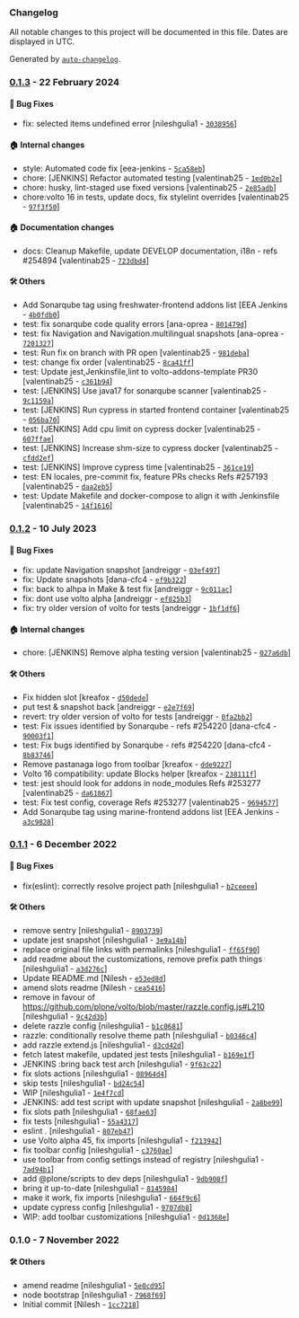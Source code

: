 ### Changelog

All notable changes to this project will be documented in this file. Dates are displayed in UTC.

Generated by [`auto-changelog`](https://github.com/CookPete/auto-changelog).

### [0.1.3](https://github.com/eea/volto-slots/compare/0.1.2...0.1.3) - 22 February 2024

#### :bug: Bug Fixes

- fix: selected items undefined error [nileshgulia1 - [`3038956`](https://github.com/eea/volto-slots/commit/30389561f5f6a5fed1e9a014a2f4a616abce3e37)]

#### :house: Internal changes

- style: Automated code fix [eea-jenkins - [`5ca58eb`](https://github.com/eea/volto-slots/commit/5ca58eb156f81d1ae7109d7b8adc2582f551d674)]
- chore: [JENKINS] Refactor automated testing [valentinab25 - [`1ed0b2e`](https://github.com/eea/volto-slots/commit/1ed0b2eefbb5ce2d112158bb48f85eb893d979ff)]
- chore: husky, lint-staged use fixed versions [valentinab25 - [`2e85adb`](https://github.com/eea/volto-slots/commit/2e85adb74a4a8f57255c2f0d87b97149c6efe3f2)]
- chore:volto 16 in tests, update docs, fix stylelint overrides [valentinab25 - [`97f3f50`](https://github.com/eea/volto-slots/commit/97f3f500201e05e62704bb991f75ecdb9a75d634)]

#### :house: Documentation changes

- docs: Cleanup Makefile, update DEVELOP documentation, i18n - refs #254894 [valentinab25 - [`723dbd4`](https://github.com/eea/volto-slots/commit/723dbd49a74ec5cd857af99350871bdf08ac674b)]

#### :hammer_and_wrench: Others

- Add Sonarqube tag using freshwater-frontend addons list [EEA Jenkins - [`4b0fdb0`](https://github.com/eea/volto-slots/commit/4b0fdb0a99e2917a38426f5f2108b369bf733398)]
- test: fix sonarqube code quality errors [ana-oprea - [`801479d`](https://github.com/eea/volto-slots/commit/801479d1f188c4e90e702bbae52eb6d99b6e04fe)]
- test: fix Navigation and Navigation.multilingual snapshots [ana-oprea - [`7201327`](https://github.com/eea/volto-slots/commit/7201327ae9a82f578846250ef287c96b7a66923c)]
- test: Run fix on branch with PR open [valentinab25 - [`981deba`](https://github.com/eea/volto-slots/commit/981deba9e69157d8e217da5ab4087c4737a49ed4)]
- test: change fix order [valentinab25 - [`8ca41ff`](https://github.com/eea/volto-slots/commit/8ca41ff42f76fcce38ba3808bc928ff761e1df0c)]
- test: Update jest,Jenkinsfile,lint to volto-addons-template PR30 [valentinab25 - [`c361b94`](https://github.com/eea/volto-slots/commit/c361b943eee2a254bd472853cf09103cc33ff8c6)]
- test: [JENKINS] Use java17 for sonarqube scanner [valentinab25 - [`9c1159a`](https://github.com/eea/volto-slots/commit/9c1159a18c6946fbeab6152f694214b7608e5e23)]
- test: [JENKINS] Run cypress in started frontend container [valentinab25 - [`056ba70`](https://github.com/eea/volto-slots/commit/056ba703ce8347740fb15f0a5f40f067a151aafe)]
- test: [JENKINS] Add cpu limit on cypress docker [valentinab25 - [`607ffae`](https://github.com/eea/volto-slots/commit/607ffae084ba67f4072be7bb32db31cb993f2dff)]
- test: [JENKINS] Increase shm-size to cypress docker [valentinab25 - [`cfdd2ef`](https://github.com/eea/volto-slots/commit/cfdd2ef89777f07e28f48e8d55fdcd27f7611c2c)]
- test: [JENKINS] Improve cypress time [valentinab25 - [`361ce19`](https://github.com/eea/volto-slots/commit/361ce19a9ae5b2538da24179eb9530631d2bafff)]
- test: EN locales, pre-commit fix, feature PRs checks Refs #257193 [valentinab25 - [`daa2eb5`](https://github.com/eea/volto-slots/commit/daa2eb5e4ad3e13fa85791487bd190e151e8b4fc)]
- test: Update Makefile and docker-compose to align it with Jenkinsfile [valentinab25 - [`14f1616`](https://github.com/eea/volto-slots/commit/14f16165dcc9ba748f6876beab7f31b0e292b66b)]
### [0.1.2](https://github.com/eea/volto-slots/compare/0.1.1...0.1.2) - 10 July 2023

#### :bug: Bug Fixes

- fix: update Navigation snapshot [andreiggr - [`03ef497`](https://github.com/eea/volto-slots/commit/03ef4979471109a368b0337362aae6e06d85a565)]
- fix: Update snapshots [dana-cfc4 - [`ef9b322`](https://github.com/eea/volto-slots/commit/ef9b3225e65ed475affda91af3bc2cd86f0d0d46)]
- fix: back to alhpa in Make & test fix [andreiggr - [`9c011ac`](https://github.com/eea/volto-slots/commit/9c011acccc683e9a01fe8afdfe543fd102248d9c)]
- fix: dont use volto alpha [andreiggr - [`ef825b3`](https://github.com/eea/volto-slots/commit/ef825b31746eb22acef0a10b70799af9dc8bcd8a)]
- fix: try older version of volto for tests [andreiggr - [`1bf1df6`](https://github.com/eea/volto-slots/commit/1bf1df6aea7a81eb43692264b0f96c3cd11f4158)]

#### :house: Internal changes

- chore: [JENKINS] Remove alpha testing version [valentinab25 - [`027a6db`](https://github.com/eea/volto-slots/commit/027a6db53ebe2e6385d98ebd78a6e6e7c6e40cef)]

#### :hammer_and_wrench: Others

- Fix hidden slot [kreafox - [`d50dede`](https://github.com/eea/volto-slots/commit/d50dedee9a1e0c5f146cbb4e3cb6be09927fe1e0)]
- put test & snapshot back [andreiggr - [`e2e7f69`](https://github.com/eea/volto-slots/commit/e2e7f69f9bc5c6ce5bb4f732edf1b923a55be096)]
- revert: try older version of volto for tests [andreiggr - [`0fa2bb2`](https://github.com/eea/volto-slots/commit/0fa2bb246bab6d96ae75fc7025df752ff613ea3e)]
- test: Fix issues identified by Sonarqube - refs #254220 [dana-cfc4 - [`90003f1`](https://github.com/eea/volto-slots/commit/90003f13fd1f26b9a42c6efbedd116ea8df3483e)]
- test: Fix bugs identified by Sonarqube - refs #254220 [dana-cfc4 - [`8b83746`](https://github.com/eea/volto-slots/commit/8b83746e8527dacf0b5d9f56818416fe3464d511)]
- Remove pastanaga logo from toolbar [kreafox - [`dde9227`](https://github.com/eea/volto-slots/commit/dde9227838c87f225266dd777bd50e4637518aae)]
- Volto 16 compatibility: update Blocks helper [kreafox - [`238111f`](https://github.com/eea/volto-slots/commit/238111fab07f28cef1aa79556bc7a2950887db9b)]
- test: jest should look for addons in node_modules Refs #253277 [valentinab25 - [`da61867`](https://github.com/eea/volto-slots/commit/da6186737ece066b570a98e2dbe2364a348f67b1)]
- test: Fix test config, coverage Refs #253277 [valentinab25 - [`9694577`](https://github.com/eea/volto-slots/commit/96945777518097f6bfa922450d6af4a15d25a9ff)]
- Add Sonarqube tag using marine-frontend addons list [EEA Jenkins - [`a3c9828`](https://github.com/eea/volto-slots/commit/a3c982834146a1595a5a34ca94a584674abc02a6)]
### [0.1.1](https://github.com/eea/volto-slots/compare/0.1.0...0.1.1) - 6 December 2022

#### :bug: Bug Fixes

- fix(eslint): correctly resolve project path [nileshgulia1 - [`b2ceeee`](https://github.com/eea/volto-slots/commit/b2ceeeee81dd770c70dad48e489516cdff0d7335)]

#### :hammer_and_wrench: Others

- remove sentry [nileshgulia1 - [`8903739`](https://github.com/eea/volto-slots/commit/8903739488fc8b659922333a74c7af1bc7ef9020)]
- update jest snapshot [nileshgulia1 - [`3e9a14b`](https://github.com/eea/volto-slots/commit/3e9a14bbcc4af79b1102174a99b0cb83626a64ff)]
- replace original file links with permalinks [nileshgulia1 - [`ff65f90`](https://github.com/eea/volto-slots/commit/ff65f90abf93309ca139bd3476a6b48125855a34)]
- add readme about the customizations, remove prefix path things [nileshgulia1 - [`a3d276c`](https://github.com/eea/volto-slots/commit/a3d276c66f7a3597159a29530b055bd7175d0f58)]
- Update README.md [Nilesh - [`e53ed8d`](https://github.com/eea/volto-slots/commit/e53ed8d5ed6e747ff7bd6f20596723798a94abb0)]
- amend slots readme [Nilesh - [`cea5416`](https://github.com/eea/volto-slots/commit/cea5416026f9ae5c8018872d4228718dcf721f23)]
- remove in favour of https://github.com/plone/volto/blob/master/razzle.config.js#L210 [nileshgulia1 - [`9c42d3b`](https://github.com/eea/volto-slots/commit/9c42d3b112a7918837f9fb421a83dd6243d6bf49)]
- delete razzle config [nileshgulia1 - [`b1c0681`](https://github.com/eea/volto-slots/commit/b1c06811ad746e1ce1a87feb85c5a0c1e27fe384)]
- razzle: conditionally resolve theme path [nileshgulia1 - [`b0346c4`](https://github.com/eea/volto-slots/commit/b0346c4fff5750b7c4dd2da8c2914ba5d0886442)]
- add razzle extend.js [nileshgulia1 - [`d3cd42d`](https://github.com/eea/volto-slots/commit/d3cd42dbc129cc7b91208d8693850f5aabec7cda)]
- fetch latest makefile, updated jest tests [nileshgulia1 - [`b169e1f`](https://github.com/eea/volto-slots/commit/b169e1f6a78d87cc2b4e5ff4faaf4f55d567435d)]
- JENKINS :bring back test arch [nileshgulia1 - [`9f63c22`](https://github.com/eea/volto-slots/commit/9f63c22120a6020c2c1675c3e4d20cef9fbe4796)]
- fix slots actions [nileshgulia1 - [`08964d4`](https://github.com/eea/volto-slots/commit/08964d4a7063b20eebe346532476f275c87b17ed)]
- skip tests [nileshgulia1 - [`bd24c54`](https://github.com/eea/volto-slots/commit/bd24c54cdbd89937a5a23b9e8d9256bc157495e2)]
- WIP [nileshgulia1 - [`1e4f7cd`](https://github.com/eea/volto-slots/commit/1e4f7cdda1402a0e7701c14987a3e71b978bcca8)]
- JENKINS: add test script with update snapshot [nileshgulia1 - [`2a8be99`](https://github.com/eea/volto-slots/commit/2a8be9943b5c6c5d55e719adfcfc414f1184bb2f)]
- fix slots path [nileshgulia1 - [`68fae63`](https://github.com/eea/volto-slots/commit/68fae6353eb70e0ef96ba9f25b43ac2f91682894)]
- fix tests [nileshgulia1 - [`55a4317`](https://github.com/eea/volto-slots/commit/55a4317bb0a2d61738c63317d5843655b0530d29)]
- eslint . [nileshgulia1 - [`807eb47`](https://github.com/eea/volto-slots/commit/807eb47a068232f53c0b18832bbf01a0f081dddc)]
- use Volto alpha 45, fix imports [nileshgulia1 - [`f213942`](https://github.com/eea/volto-slots/commit/f2139421288fe3cb38cd3e9f2c0dd1a8595495f4)]
- fix toolbar config [nileshgulia1 - [`c3760ae`](https://github.com/eea/volto-slots/commit/c3760aea78af82b4e54b9def4d3973eead064638)]
- use toolbar from config settings instead of registry [nileshgulia1 - [`7ad94b1`](https://github.com/eea/volto-slots/commit/7ad94b197b284134983146492179d5e159f8bf49)]
- add @plone/scripts to dev deps [nileshgulia1 - [`9db908f`](https://github.com/eea/volto-slots/commit/9db908f835dac5b70eae87fc71018da53d73789b)]
- bring it up-to-date [nileshgulia1 - [`8145984`](https://github.com/eea/volto-slots/commit/81459843700e6de67e77f5bd51182ea2d5bb5aa2)]
- make it work, fix imports [nileshgulia1 - [`664f9c6`](https://github.com/eea/volto-slots/commit/664f9c625d20bd0dcf63b2c3a2541d2a6776285c)]
- update cypress config [nileshgulia1 - [`9707db8`](https://github.com/eea/volto-slots/commit/9707db8e27f8fa07932ff460bfd57414e3b7eaa6)]
- WIP: add toolbar customizations [nileshgulia1 - [`0d1368e`](https://github.com/eea/volto-slots/commit/0d1368eb78d7d40d9de6fc69fe019ead78a22a9d)]
### 0.1.0 - 7 November 2022

#### :hammer_and_wrench: Others

- amend readme [nileshgulia1 - [`5e0cd95`](https://github.com/eea/volto-slots/commit/5e0cd9554c12225c63b1d96743927c6553729a0e)]
- node bootstrap [nileshgulia1 - [`7968f69`](https://github.com/eea/volto-slots/commit/7968f6918dd569173339139107162a2968136e30)]
- Initial commit [Nilesh - [`1cc7218`](https://github.com/eea/volto-slots/commit/1cc7218a66893e594353efcc6d99476e9fc067f1)]
